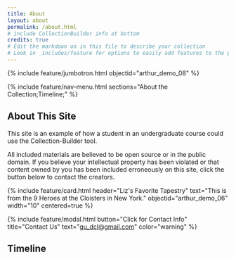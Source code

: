 ```yaml
---
title: About
layout: about
permalink: /about.html
# include CollectionBuilder info at bottom
credits: true
# Edit the markdown on in this file to describe your collection
# Look in _includes/feature for options to easily add features to the page
---
```


{% include feature/jumbotron.html objectid="arthur_demo_08" %}

{% include feature/nav-menu.html sections="About the Collection;Timeline;" %}


## About This Site
This site is an example of how a student in an undergraduate course could use the Collection-Builder tool. 

All included materials are believed to be open source or in the public domain. 
If you believe your intellectual property has been violated or that content owned by you has been included erroneously on this site, click the button below to contact the creators.

{% include feature/card.html header="Liz's Favorite Tapestry" text="This is from the 9 Heroes at the Cloisters in New York." objectid="arthur_demo_06" width="10" centered=true %}

{% include feature/modal.html button="Click for Contact Info" title="Contact Us" text="gu_dcl@gmail.com" color="warning" %}

## Timeline
